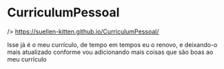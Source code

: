# CurriculumPessoal
/> https://suellen-kitten.github.io/CurriculumPessoal/

Isse já é o meu currículo, de tempo em tempos eu o renovo, e deixando-o mais atualizado conforme vou adicionando mais coisas que são boas ao meu currículo

